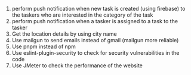 1. perform push notification when new task is created (using firebase) to the taskers who are interested in the category of the task
2. perform push notification when a tasker is assigned to a task to the tasker
3. Get the location details by using city name
4. Use mailgun to send emails instead of gmail (mailgun more reliable)
5. Use pnpm instead of npm
6. Use eslint-plugin-security to check for security vulnerabilities in the code
7. Use JMeter to check the performance of the website
